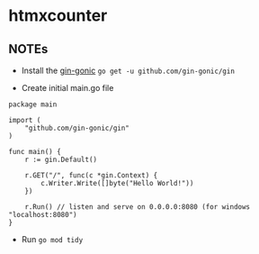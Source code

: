 # htmxcounter

## NOTEs

- Install the [gin-gonic](https://github.com/gin-gonic/gin)
    `go get -u github.com/gin-gonic/gin`

- Create initial main.go file

```golang
package main

import (
	"github.com/gin-gonic/gin"
)

func main() {
	r := gin.Default()

	r.GET("/", func(c *gin.Context) {
		c.Writer.Write([]byte("Hello World!"))
	})

	r.Run() // listen and serve on 0.0.0.0:8080 (for windows "localhost:8080")
}
```

- Run `go mod tidy`
